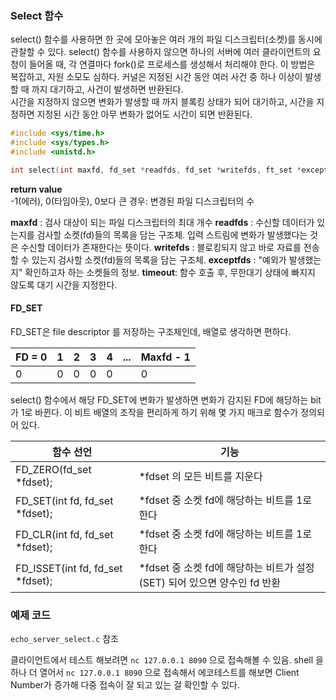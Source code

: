### Select 함수
select() 함수를 사용하면 한 곳에 모아놓은 여러 개의 파일 디스크립터(소켓)를 동시에 관찰할 수 있다.
select() 함수를 사용하지 않으면 하나의 서버에 여러 클라이언트의 요청이 들어올 때, 각 연결마다 fork()로 프로세스를 생성해서 처리해야 한다.
이 방법은 복잡하고, 자원 소모도 심하다.
커널은 지정된 시간 동안 여러 사건 중 하나 이상이 발생할 때 까지 대기하고, 사건이 발생하면 반환된다.  
시간을 지정하지 않으면 변화가 발생할 때 까지 블록킹 상태가 되어 대기하고, 시간을 지정하면 지정된 시간 동안 아무 변화가 없어도 시간이 되면 반환된다.

```c
#include <sys/time.h>
#include <sys/types.h>
#include <unistd.h>

int select(int maxfd, fd_set *readfds, fd_set *writefds, ft_set *exceptfds, struct timeval *timeout);
```
**return value**  
-1(에러), 0(타임아웃), 0보다 큰 경우: 변경된 파일 디스크립터의 수

**maxfd** : 검사 대상이 되는 파일 디스크립터의 최대 개수
**readfds** : 수신할 데이터가 있는지를 검사할 소켓(fd)들의 목록을 담는 구조체. 입력 스트림에 변화가 발생했다는 것은 수신할 데이터가 존재한다는 뜻이다.
**writefds** : 블로킹되지 않고 바로 자료를 전송할 수 있는지 검사할 소켓(fd)들의 목록을 담는 구조체. 
**exceptfds** : "예외가 발생했는지" 확인하고자 하는 소켓들의 정보.
**timeout**: 함수 호출 후, 무한대기 상태에 빠지지 않도록 대기 시간을 지정한다.

#### FD_SET
FD_SET은 file descriptor 를 저장하는 구조체인데, 배열로 생각하면 편하다.

| FD = 0 | 1    | 2    | 3    | 4    | ...  | Maxfd - 1 |
| ------ | ---- | ---- | ---- | ---- | ---- | --------- |
| 0      | 0    | 0    | 0    | 0    |      | 0         |

select() 함수에서 해당 FD_SET에 변화가 발생하면 변화가 감지된 FD에 해당하는 bit가 1로 바뀐다.
이 비트 배열의 조작을 편리하게 하기 위해 몇 가지 매크로 함수가 정의되어 있다.

| 함수 선언                        | 기능                                                         |
| -------------------------------- | ------------------------------------------------------------ |
| FD_ZERO(fd_set *fdset);          | *fdset 의 모든 비트를 지운다                                 |
| FD_SET(int fd, fd_set *fdset);   | *fdset 중 소켓 fd에 해당하는 비트를 1로 한다                 |
| FD_CLR(int fd, fd_set *fdset);   | *fdset 중 소켓 fd에 해당하는 비트를 1로 한다                 |
| FD_ISSET(int fd, fd_set *fdset); | *fdset 중 소켓 fd에 해당하는 비트가 설정(SET) 되어 있으면 양수인 fd 반환 |


### 예제 코드
`echo_server_select.c` 참조

클라이언트에서 테스트 해보려면
`nc 127.0.0.1 8090` 으로 접속해볼 수 있음.
shell 을 하나 더 열어서 `nc 127.0.0.1 8090` 으로 접속해서 에코테스트를 해보면 Client Number가 증가해 다중 접속이 잘 되고 있는 걸 확인할 수 있다.
